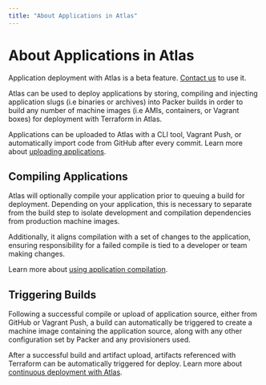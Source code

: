 ```yaml
---
title: "About Applications in Atlas"
---
```


# About Applications in Atlas

<div class="alert-infos">
    <div class="row alert-info">
        Application deployment with Atlas is a beta feature. <a href="/help/support">Contact us</a> to use it.
    </div>
</div>

Atlas can be used to deploy applications by storing,
compiling and injecting application slugs (i.e binaries or archives)
into Packer builds in order to build any number of machine images
(i.e AMIs, containers, or Vagrant boxes) for deployment with Terraform in Atlas.

Applications can be uploaded to Atlas with a CLI tool, Vagrant Push, or
automatically import code from GitHub after every commit. Learn more about
[uploading applications](/help/applications/uploading).

## Compiling Applications

Atlas will optionally compile your application prior to queuing
a build for deployment. Depending on your application, this is necessary
to separate from the build step to isolate development and compilation
dependencies from production machine images.

Additionally, it aligns compilation with a set of changes to the application,
ensuring responsibility for a failed compile is tied to a developer
or team making changes.

Learn more about [using application compilation](/help/applications/compilation).

## Triggering Builds

Following a successful compile or upload of application source, either
from GitHub or Vagrant Push, a build can automatically be triggered
to create a machine image containing the application source, along with
any other configuration set by Packer and any provisioners used.

After a successful build and artifact upload, artifacts referenced with
Terraform can be automatically triggered for deploy. Learn more
about [continuous deployment with Atlas](/help/intro/use-cases/continuous-deployment-of-immutable-infrastructure).

